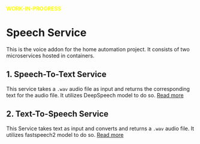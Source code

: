 **<span style="color:yellow">WORK-IN-PROGRESS</span>**
# Speech Service
This is the voice addon for the home automation project. It consists of two microservices hosted in containers.

## 1. Speech-To-Text Service
This service takes a `.wav` audio file as input and returns the corresponding text for the audio file. It utilizes DeepSpeech model to do so. [Read more](./speech_to_text/README.md)

## 2. Text-To-Speech Service
This Service takes text as input and converts and returns a `.wav` audio file. It utilizes fastspeech2 model to do so. [Read more](./text_to_speech/README.md)
